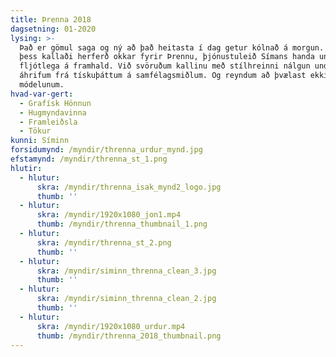 ```yaml
---
title: Þrenna 2018
dagsetning: 01-2020
lysing: >-
  Það er gömul saga og ný að það heitasta í dag getur kólnað á morgun. Í ljósi
  þess kallaði herferð okkar fyrir Þrennu, þjónustuleið Símans handa ungu fólki,
  fljótlega á framhald. Við svöruðum kallinu með stílhreinni nálgun undir
  áhrifum frá tískuþáttum á samfélagsmiðlum. Og reyndum að þvælast ekki fyrir
  módelunum.
hvad-var-gert:
  - Grafísk Hönnun
  - Hugmyndavinna
  - Framleiðsla
  - Tökur
kunni: Síminn
forsidumynd: /myndir/threnna_urdur_mynd.jpg
efstamynd: /myndir/threnna_st_1.png
hlutir:
  - hlutur:
      skra: /myndir/threnna_isak_mynd2_logo.jpg
      thumb: ''
  - hlutur:
      skra: /myndir/1920x1080_jon1.mp4
      thumb: /myndir/threnna_thumbnail_1.png
  - hlutur:
      skra: /myndir/threnna_st_2.png
      thumb: ''
  - hlutur:
      skra: /myndir/siminn_threnna_clean_3.jpg
      thumb: ''
  - hlutur:
      skra: /myndir/siminn_threnna_clean_2.jpg
      thumb: ''
  - hlutur:
      skra: /myndir/1920x1080_urdur.mp4
      thumb: /myndir/threnna_2018_thumbnail.png
---
```


